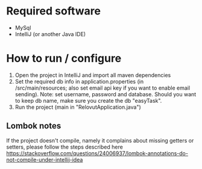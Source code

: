 # Required software
- MySql
- IntelliJ (or another Java IDE)

# How to run / configure
1. Open the project in IntelliJ and import all maven dependencies
2. Set the required db info in application.properties (in /src/main/resources; also set email api key if you want to enable email sending). Note: set username, password and database. Should you want to keep db name, make sure you create the db "easyTask".
3. Run the project (main in "RelovutApplication.java")

## Lombok notes
If the project doesn't compile, namely it complains about missing getters or setters, please follow the steps described here https://stackoverflow.com/questions/24006937/lombok-annotations-do-not-compile-under-intellij-idea
